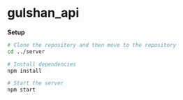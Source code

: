 # gulshan_api

**Setup**

```bash
# Clone the repository and then move to the repository 
cd ../server

# Install dependencies
npm install

# Start the server
npm start
```
